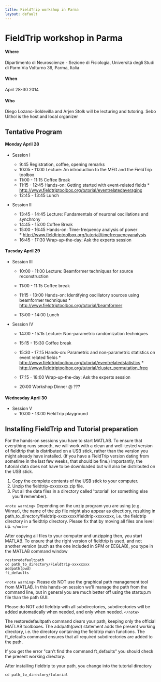```yaml
---
title: FieldTrip workshop in Parma
layout: default
---
```


# FieldTrip workshop in Parma

#### Where

Dipartimento di Neuroscienze - Sezione di Fisiologia, Universitá degli Studi di Parm
Via Volturno 39, Parma, Italia

#### When

April 28-30 2014

#### Who

Diego Lozano-Soldevilla and Arjen Stolk will be lecturing and tutoring.
Sebo Uithol is the host and local organizer

## Tentative Program

####  Monday April 28

*  Session I
    * 9:45			Registration, coffee, opening remarks
    * 10:05 - 11:00		Lecture: An introduction to the MEG and the FieldTrip toolbox
    * 11:00 - 11:15		Coffee Break
    * 11:15 - 12:45 Hands-on: Getting started with event-related fields
          * http://www.fieldtriptoolbox.org/tutorial/eventrelatedaveraging
    * 12:45 - 13:45		Lunch

*  Session II
    * 13:45 - 14:45		Lecture: Fundamentals of neuronal oscillations and  synchrony
    * 14:45 - 15:00   	Coffee Break
    * 15:00 - 16:45		Hands-on: Time-frequency analysis of power       
          * http://www.fieldtriptoolbox.org/tutorial/timefrequencyanalysis
    * 16:45 - 17:30		Wrap-up-the-day: Ask the experts session

####  Tuesday April 29

*  Session III
    * 10:00 - 11:00		Lecture: Beamformer techniques for source reconstruction
    * 11:00 - 11:15		Coffee break
    * 11:15 - 13:00		Hands-on: Identifying oscillatory sources using beamformer techniques
          * http://www.fieldtriptoolbox.org/tutorial/beamformer

    * 13:00 - 14:00		Lunch

*  Session IV
    * 14:00 - 15:15		Lecture: Non-parametric randomization techniques
    * 15:15 - 15:30		Coffee break
    * 15:30 - 17:15	Hands-on: Parametric and non-parametric statistics on event related fields
          * http://www.fieldtriptoolbox.org/tutorial/eventrelatedstatistics
          * http://www.fieldtriptoolbox.org/tutorial/cluster_permutation_freq
    * 17:15 - 18:00		Wrap-up-the-day: Ask the experts session

    * 20:00			Workshop Dinner @ ???

####  Wednesday April 30

*  Session V
    * 10:00 - 13:00		FieldTrip playground

## Installing FieldTrip and Tutorial preparation

For the hands-on sessions you have to start MATLAB. To ensure that
everything runs smooth, we will work with a clean and well-tested
version of fieldtrip that is distributed on a USB stick, rather than the version you might already
have installed. (If you have a FieldTrip version dating from sometime in the last few weeks, that should be fine.) Importantly, the tutorial data does not have to be
downloaded but will also be distributed on the USB stick.

 1.  Copy the complete contents of the USB stick to your computer.
 2.  Unzip the fieldtrip-xxxxxxxx.zip file.
 3.  Put all the data files in a directory called 'tutorial' (or something else you'll remember).

`<note warning>`
Depending on the unzip program you are using (e.g. Winrar), the name
of the zip file might also appear as directiory, resulting in
path_to_directory/fieldtrip-xxxxxxxx/fieldtrip-xxxxxxxx, i.e. the
fieldtrip directory in a fieldtrip directory. Please fix that by
moving all files one level up.
`</note>`

After copying all files to your computer and unzipping then, you start MATLAB. To ensure that the right version of fieldtrip is used, and not another version (such as the one included in SPM or EEGLAB), you type in the MATLAB command window

    restoredefaultpath
    cd path_to_directory/Fieldtrip-xxxxxxxx
    addpath(pwd)
    ft_defaults

`<note warning>`
Please do NOT use the graphical path management tool from MATLAB. In this hands-on session we'll manage the path from the command line, but in general you are much better off using the startup.m file than the path GUI.

Please do NOT add fieldtrip with all subdirectories, subdirectories will be added automatically when needed, and only when needed.
`</note>`

The restoredefaultpath command clears your path, keeping only the
official MATLAB toolboxes. The addpath(pwd) statement adds the
present working directory, i.e. the directory containing the fieldtrip
main functions. The ft_defaults command ensures that all required
subdirectories are added to the path.

If you get the error "can't find the command ft_defaults" you should check the present working directory.

After installing fieldtrip to your path, you change into the tutorial directory

    cd path_to_directory/tutorial
